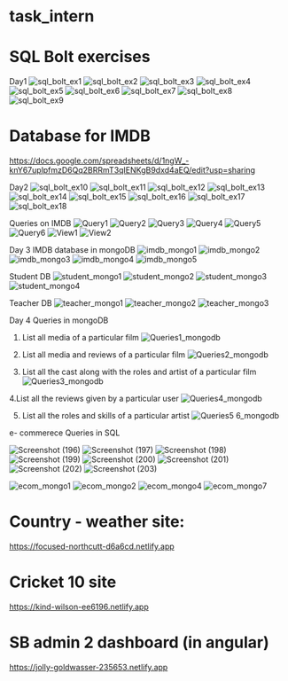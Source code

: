 # task_intern
# SQL Bolt exercises
Day1
![sql_bolt_ex1](https://user-images.githubusercontent.com/42089915/106542366-b59d9500-6529-11eb-9555-8151888d6c20.png)
![sql_bolt_ex2](https://user-images.githubusercontent.com/42089915/106542610-22b12a80-652a-11eb-9dbc-44ac5f4e73c9.png)
![sql_bolt_ex3](https://user-images.githubusercontent.com/42089915/106542620-2775de80-652a-11eb-8e8e-356022cb5b1b.png)
![sql_bolt_ex4](https://user-images.githubusercontent.com/42089915/106542629-2cd32900-652a-11eb-9f4a-bc401aab7c61.png)
![sql_bolt_ex5](https://user-images.githubusercontent.com/42089915/106542685-496f6100-652a-11eb-9e5e-0f0c92c5cefc.png)
![sql_bolt_ex6](https://user-images.githubusercontent.com/42089915/106542708-51c79c00-652a-11eb-8f18-f507d286c46f.png)
![sql_bolt_ex7](https://user-images.githubusercontent.com/42089915/106542715-568c5000-652a-11eb-9706-bac78017d182.png)
![sql_bolt_ex8](https://user-images.githubusercontent.com/42089915/106542757-686df300-652a-11eb-899e-4ac64b2b9c37.png)
![sql_bolt_ex9](https://user-images.githubusercontent.com/42089915/106542774-73c11e80-652a-11eb-84ff-e3f684bb0dec.png)
# Database for IMDB
https://docs.google.com/spreadsheets/d/1ngW_-knY67uplpfmzD6Qq2BRRmT3qIENKgB9dxd4aEQ/edit?usp=sharing

Day2
![sql_bolt_ex10](https://user-images.githubusercontent.com/42089915/106654277-f0510d00-65bd-11eb-971c-9318d80980e8.png)
![sql_bolt_ex11](https://user-images.githubusercontent.com/42089915/106654298-f810b180-65bd-11eb-8576-431303645c82.png)
![sql_bolt_ex12](https://user-images.githubusercontent.com/42089915/106654306-fa730b80-65bd-11eb-9f32-d26e4a160f56.png)
![sql_bolt_ex13](https://user-images.githubusercontent.com/42089915/106654312-fc3ccf00-65bd-11eb-99f1-47af393906c1.png)
![sql_bolt_ex14](https://user-images.githubusercontent.com/42089915/106654319-fe9f2900-65bd-11eb-984b-3cb17c7125cd.png)
![sql_bolt_ex15](https://user-images.githubusercontent.com/42089915/106654327-04950a00-65be-11eb-8ae7-338b0b785db3.png)
![sql_bolt_ex16](https://user-images.githubusercontent.com/42089915/106654333-078ffa80-65be-11eb-8186-721e20485668.png)
![sql_bolt_ex17](https://user-images.githubusercontent.com/42089915/106654350-0ced4500-65be-11eb-9ae5-a860d1ea0800.png)
![sql_bolt_ex18](https://user-images.githubusercontent.com/42089915/106654362-11b1f900-65be-11eb-91ee-557ffa76e6c9.png)

Queries on IMDB
![Query1](https://user-images.githubusercontent.com/42089915/106713506-92094600-6620-11eb-920b-cca31d86b4d4.png)
![Query2](https://user-images.githubusercontent.com/42089915/106713512-93d30980-6620-11eb-8c2a-69025002cfcf.png)
![Query3](https://user-images.githubusercontent.com/42089915/106713537-99305400-6620-11eb-9ae9-52a075ba9d6b.png)
![Query4](https://user-images.githubusercontent.com/42089915/106713545-9cc3db00-6620-11eb-9a3a-a879d49f5840.png)
![Query5](https://user-images.githubusercontent.com/42089915/106713559-a2212580-6620-11eb-9e60-2c133b53bdef.png)
![Query6](https://user-images.githubusercontent.com/42089915/106713569-a51c1600-6620-11eb-9cf3-f891e773d46d.png)
![View1](https://user-images.githubusercontent.com/42089915/106713576-a8170680-6620-11eb-997c-208c5f2c80b4.png)
![View2](https://user-images.githubusercontent.com/42089915/106713588-ab11f700-6620-11eb-8be7-babfd6055131.png)

Day 3
IMDB database in mongoDB
![imdb_mongo1](https://user-images.githubusercontent.com/42089915/106759253-8b96c080-6658-11eb-8182-56f8de5f8981.png)
![imdb_mongo2](https://user-images.githubusercontent.com/42089915/106759271-8f2a4780-6658-11eb-96dd-3164825bdf72.png)
![imdb_mongo3](https://user-images.githubusercontent.com/42089915/106759281-93eefb80-6658-11eb-944c-0d350de48ffa.png)
![imdb_mongo4](https://user-images.githubusercontent.com/42089915/106759292-96515580-6658-11eb-844c-3a8f57027db6.png)
![imdb_mongo5](https://user-images.githubusercontent.com/42089915/106759303-9baea000-6658-11eb-84b3-9af212a3c738.png)

Student DB
![student_mongo1](https://user-images.githubusercontent.com/42089915/106759433-c4cf3080-6658-11eb-9c00-91a504ee8876.png)
![student_mongo2](https://user-images.githubusercontent.com/42089915/106759450-c993e480-6658-11eb-9091-77a33bf53765.png)
![student_mongo3](https://user-images.githubusercontent.com/42089915/106759471-ce589880-6658-11eb-8396-b13f3024cbc1.png)
![student_mongo4](https://user-images.githubusercontent.com/42089915/106759528-dd3f4b00-6658-11eb-9025-a5c2b57d3f3c.png)

Teacher DB
![teacher_mongo1](https://user-images.githubusercontent.com/42089915/106759550-e4665900-6658-11eb-87a7-7718673f95d0.png)
![teacher_mongo2](https://user-images.githubusercontent.com/42089915/106759565-e7f9e000-6658-11eb-8429-d479bebcd2c5.png)
![teacher_mongo3](https://user-images.githubusercontent.com/42089915/106759580-ea5c3a00-6658-11eb-8f0d-17bc5dd89d52.png)

Day 4
Queries in mongoDB
1. List all media of a particular film
![Queries1_mongodb](https://user-images.githubusercontent.com/42089915/106896281-5f8e4480-6717-11eb-9782-4e6dab20366b.png)

2. List all media and reviews of a particular film
![Queries2_mongodb](https://user-images.githubusercontent.com/42089915/106896291-61f09e80-6717-11eb-8b57-2d581bca6642.png)

3. List all the cast along with the roles and artist of a particular film
![Queries3_mongodb](https://user-images.githubusercontent.com/42089915/106896298-6452f880-6717-11eb-8ee1-f51026cf0c83.png)

4.List all the reviews given by a particular user
![Queries4_mongodb](https://user-images.githubusercontent.com/42089915/106896302-65842580-6717-11eb-88bc-2d0ffbaaacc9.png)

5. List all the roles and skills of a particular artist 
![Queries5 6_mongodb](https://user-images.githubusercontent.com/42089915/106896308-67e67f80-6717-11eb-8a95-e1933bd3b64e.png)

e- commerece Queries in SQL

![Screenshot (196)](https://user-images.githubusercontent.com/42089915/107082228-e0356980-6819-11eb-91f6-38a06af14969.png)
![Screenshot (197)](https://user-images.githubusercontent.com/42089915/107082235-e3c8f080-6819-11eb-87aa-f0be65cd6f45.png)
![Screenshot (198)](https://user-images.githubusercontent.com/42089915/107082241-e592b400-6819-11eb-98da-aa6d0c5029e0.png)
![Screenshot (199)](https://user-images.githubusercontent.com/42089915/107082247-e7f50e00-6819-11eb-9949-178c20b4aa27.png)
![Screenshot (200)](https://user-images.githubusercontent.com/42089915/107082253-ec212b80-6819-11eb-81e3-3a11ea9eda71.png)
![Screenshot (201)](https://user-images.githubusercontent.com/42089915/107082271-f3e0d000-6819-11eb-9066-3438295b1b27.png)
![Screenshot (202)](https://user-images.githubusercontent.com/42089915/107082282-f7745700-6819-11eb-8163-228ee7814f63.png)
![Screenshot (203)](https://user-images.githubusercontent.com/42089915/107082294-fb07de00-6819-11eb-8622-a292c6b79ba0.png)

![ecom_mongo1](https://user-images.githubusercontent.com/42089915/107123694-f2201680-68c4-11eb-8a30-c69713734a25.png)
![ecom_mongo2](https://user-images.githubusercontent.com/42089915/107123697-f815f780-68c4-11eb-9ea1-68db60f4639c.png)
![ecom_mongo4](https://user-images.githubusercontent.com/42089915/107123699-fb10e800-68c4-11eb-8561-2dba0b728009.png)
![ecom_mongo7](https://user-images.githubusercontent.com/42089915/107123702-fd734200-68c4-11eb-9bc9-bc630f7bfb06.png)

# Country - weather site:
https://focused-northcutt-d6a6cd.netlify.app

# Cricket 10 site
https://kind-wilson-ee6196.netlify.app

# SB admin 2 dashboard (in angular)
https://jolly-goldwasser-235653.netlify.app
